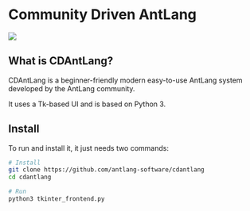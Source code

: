 # Community Driven AntLang

![](https://antlang-software.github.io/example.png)

## What is CDAntLang?

CDAntLang is a beginner-friendly modern easy-to-use AntLang system developed by the AntLang community.

It uses a Tk-based UI and is based on Python 3.

## Install

To run and install it, it just needs two commands:
```sh
# Install
git clone https://github.com/antlang-software/cdantlang
cd cdantlang

# Run
python3 tkinter_frontend.py
```
